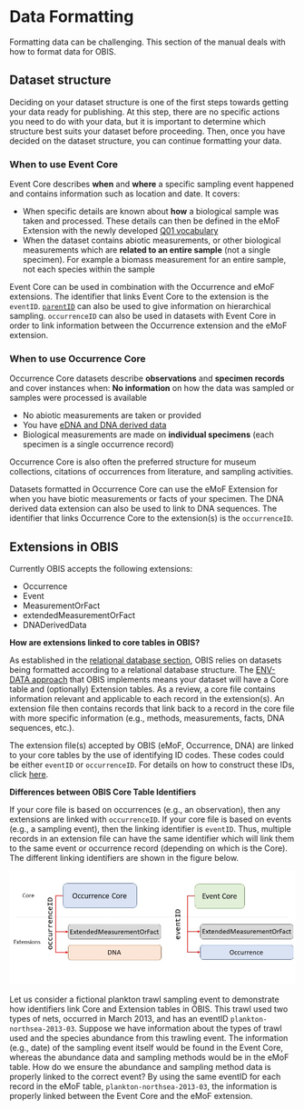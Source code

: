 # Data Formatting

Formatting data can be challenging. This section of the manual deals with how to format data for OBIS. 

## Dataset structure
Deciding on your dataset structure is one of the first steps towards getting your data ready for publishing. At this step, there are no specific actions you need to do with your data, but it is important to determine which structure best suits your dataset before proceeding. Then, once you have decided on the dataset structure, you can continue formatting your data.

### When to use Event Core
Event Core describes **when** and **where** a specific sampling event happened and contains information such as location and date. It covers:

* When specific details are known about **how** a biological sample was taken and processed. These details can then be defined in the eMoF Extension with the newly developed [Q01 vocabulary](https://www.bodc.ac.uk/resources/vocabularies/vocabulary_search/Q01/)
* When the dataset contains abiotic measurements, or other biological measurements which are **related to an entire sample** (not a single specimen). For example a biomass measurement for an entire sample, not each species within the sample

Event Core can be used in combination with the Occurrence and eMoF extensions. The identifier that links Event Core to the extension is the `eventID`. [`parentID`](identifiers.html) can also be used to give information on hierarchical sampling. 
`occurrenceID` can also be used in datasets with Event Core in order to link information between the Occurrence extension and the eMoF extension.

### When to use Occurrence Core
Occurrence Core datasets describe **observations** and **specimen records** and cover instances when:
**No information** on how the data was sampled or samples were processed is available

* No abiotic measurements are taken or provided
* You have [eDNA and DNA derived data](examples.html#edna-dna-derived-data.html)
* Biological measurements are made on **individual specimens** (each specimen is a single occurrence record)

Occurrence Core is also often the preferred structure for museum collections, citations of occurrences from literature, and sampling activities.

Datasets formatted in Occurrence Core can use the eMoF Extension for when you have biotic measurements or facts of your specimen. The DNA derived data extension can also be used to link to DNA sequences. The identifier that links Occurrence Core to the extension(s) is the `occurrenceID`.

## Extensions in OBIS
Currently OBIS accepts the following extensions:

* Occurrence
* Event
* MeasurementOrFact
* extendedMeasurementOrFact
* DNADerivedData

**How are extensions linked to core tables in OBIS?**

As established in the [relational database section](relational_db.html), OBIS relies on datasets being formatted according to a relational database structure. The [ENV-DATA approach](data_format.html#obis-holds-more-than-just-species-occurrences-the-env-data-approach) that OBIS implements means your dataset will have a Core table and (optionally) Extension tables. As a review, a core file contains information relevant and applicable to each record in the extension(s). An extension file then contains records that link back to a record in the core file with more specific information (e.g., methods, measurements, facts, DNA sequences, etc.).

The extension file(s) accepted by OBIS (eMoF, Occurrence, DNA) are linked to your core tables by the use of identifying ID codes. These codes could be either `eventID` or `occurrenceID`. For details on how to construct these IDs, click [here](identifiers.html).

**Differences between OBIS Core Table Identifiers**

If your core file is based on occurrences (e.g., an observation), then any extensions are linked with `occurrenceID`. If your core file is based on events (e.g., a sampling event), then the linking identifier is `eventID`. Thus, multiple records in an extension file can have the same identifier which will link them to the same event or occurrence record (depending on which is the Core). The different linking identifiers are shown in the figure below.

<img src="images/coretable-identifiers.jpg" class="img-responsive img-responsive-50"/>

Let us consider a fictional plankton trawl sampling event to demonstrate how identifiers link Core and Extension tables in OBIS. This trawl used two types of nets, occurred in March 2013, and has an eventID `plankton-northsea-2013-03`. Suppose we have information about the types of trawl used and the species abundance from this trawling event. The information (e.g., date) of the sampling event itself would be found in the Event Core, whereas the abundance data and sampling methods would be in the eMoF table. How do we ensure the abundance and sampling method data is properly linked to the correct event? By using the same eventID for each record in the eMoF table, `plankton-northsea-2013-03`, the information is properly linked between the Event Core and the eMoF extension. 






